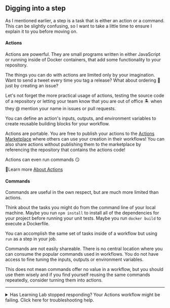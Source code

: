 ## Digging into a step

As I mentioned earlier, a step is a task that is either an action or a command. This can be slightly confusing, so I want to take a little time to ensure I explain it to you before moving on.

#### Actions

Actions are powerful. They are small programs written in either JavaScript or running inside of Docker containers, that add some functionality to your repository.

The things you can do with actions are limited only by your imagination. Want to send a tweet every time you tag a release? What about ordering 🍕just by creating an issue?

Let's not forget the more practical usage of actions, testing the source code of a repository or letting your team know that you are out of office 🏝 when they @ mention your name in issues or pull requests.

You can define an action's inputs, outputs, and environment variables to create reusable building blocks for your workflow.

Actions are portable. You are free to publish your actions to the [Actions Marketplace](https://github.com/marketplace?type=actions) where others can use your creation in their workflows! You can also share actions without publishing them to the marketplace by referencing the repository that contains the actions code!

Actions can even run commands 😏

📖Learn more [About Actions](https://help.github.com/en/actions/automating-your-workflow-with-github-actions/about-actions)

#### Commands

Commands are useful in the own respect, but are much more limited than actions.

Think about the tasks you might do from the command line of your local machine. Maybe you run `npm install` to install all of the dependencies for your project before running your unit tests. Maybe you run `docker build` to execute a Dockerfile.

You can accomplish the same set of tasks inside of a workflow but using `run` as a step in your job.

Commands are not easily shareable. There is no central location where you can consume the popular commands used in workflows. You do not have access to fine tuning the inputs, outputs or environment variables.

This does not mean commands offer no value in a workflow, but you should use them wisely and if you find yourself reusing the same commands repeatedly, consider turning them into actions.

---

<details><summary>Has Learning Lab stopped responding?  Your Actions workflow might be failing. Click here for troubleshooting help.</summary>

When a GitHub Actions workflow is running, you should see some checks in progress, like the screenshot below.

![Checks in progress box](https://i.imgur.com/uO6iqYd.png)

If the checks don't appear or if the checks are stuck in progress, there's a few things you can do to try and trigger them:

- Refresh the page, it's possible the workflow ran and the page just hasn't been updated with that change
- Try making a commit on this branch. Our workflow is triggered with a `push` event, and committing to this branch will result in a new `push`
- Edit the workflow file on GitHub and ensure there are no red lines indicating a syntax problem
  </details>
